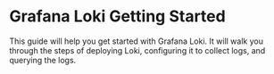 # Grafana Loki Getting Started

This guide will help you get started with Grafana Loki. It will walk you through the steps of deploying Loki, configuring it to collect logs, and querying the logs.


